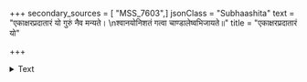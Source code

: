 +++
secondary_sources = [ "MSS_7603",]
jsonClass = "Subhaashita"
text = "एकाक्षरप्रदातारं यो गुरुं नैव मन्यते।  \nश्वानयोनिशतं गत्वा चाण्डालेष्वभिजायते॥"
title = "एकाक्षरप्रदातारं यो"

+++

<details><summary>Text</summary>

एकाक्षरप्रदातारं यो गुरुं नैव मन्यते।  
श्वानयोनिशतं गत्वा चाण्डालेष्वभिजायते॥
</details>
